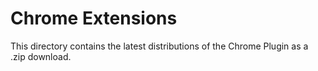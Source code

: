 # Chrome Extensions

This directory contains the latest distributions of the Chrome Plugin as a .zip download.
